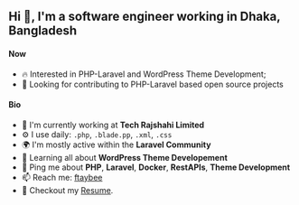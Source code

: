 ## Hi 👋, I'm a software engineer working in Dhaka, Bangladesh

#### Now
- :fire: Interested in PHP-Laravel and WordPress Theme Development;
- :calendar: Looking for contributing to PHP-Laravel based open source projects 

#### Bio

- 🏢 I'm currently working at **Tech Rajshahi Limited**
- ⚙️ I use daily: `.php`, `.blade.pp`, `.xml`, `.css`
- 🌍 I'm mostly active within the **Laravel Community**
- 🌱 Learning all about **WordPress Theme Developement**
- 💬 Ping me about **PHP**, **Laravel**, **Docker**, **RestAPIs**, **Theme Development**
- 📫 Reach me: [ftaybee](https://twitter.com/ftaybee)
- 📝 Checkout my [Resume](https://ftayebee.com).
